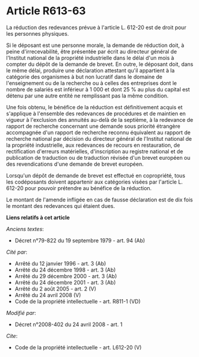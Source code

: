 # Article R613-63

La réduction des redevances prévue à l'article L. 612-20 est de droit pour les personnes physiques. 

Si le déposant est une personne morale, la demande de réduction doit, à peine d'irrecevabilité, être présentée par écrit au
directeur général de l'Institut national de la propriété industrielle dans le délai d'un mois à compter du dépôt de la
demande de brevet. En outre, le déposant doit, dans le même délai, produire une déclaration attestant qu'il appartient à la
catégorie des organismes à but non lucratif dans le domaine de l'enseignement ou de la recherche ou à celles des entreprises
dont le nombre de salariés est inférieur à 1 000 et dont 25 % au plus du capital est détenu par une autre entité ne
remplissant pas la même condition. 

Une fois obtenu, le bénéfice de la réduction est définitivement acquis et s'applique à l'ensemble des redevances de
procédures et de maintien en vigueur à l'exclusion des annuités au-delà de la septième, à la redevance de rapport de
recherche concernant une demande sous priorité étrangère accompagnée d'un rapport de recherche reconnu équivalent au rapport
de recherche national par décision du directeur général de l'Institut national de la propriété industrielle, aux redevances
de recours en restauration, de rectification d'erreurs matérielles, d'inscription au registre national et de publication de
traduction ou de traduction révisée d'un brevet européen ou des revendications d'une demande de brevet européen. 

Lorsqu'un dépôt de demande de brevet est effectué en copropriété, tous les codéposants doivent appartenir aux catégories
visées par l'article L. 612-20 pour pouvoir prétendre au bénéfice de la réduction. 

Le montant de l'amende infligée en cas de fausse déclaration est de dix fois le montant des redevances qui étaient dues.

**Liens relatifs à cet article**

_Anciens textes_:

  - Décret n°79-822 du 19 septembre 1979 - art. 94 (Ab)

_Cité par_:

  - Arrêté du 12 janvier 1996 - art. 3 (Ab)
  - Arrêté du 24 décembre 1998 - art. 3 (Ab)
  - Arrêté du 29 décembre 2000 - art. 3 (Ab)
  - Arrêté du 24 décembre 2001 - art. 3 (Ab)
  - Arrêté du 2 août 2005 - art. 2 (V)
  - Arrêté du 24 avril 2008 (V)
  - Code de la propriété intellectuelle - art. R811-1 (VD)

_Modifié par_:

  - Décret n°2008-402 du 24 avril 2008 - art. 1

_Cite_:

  - Code de la propriété intellectuelle - art. L612-20 (V)
